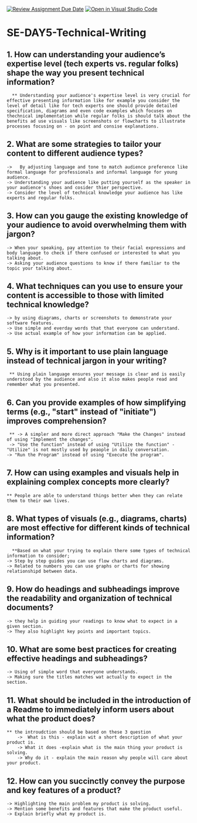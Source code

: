 [![Review Assignment Due Date](https://classroom.github.com/assets/deadline-readme-button-22041afd0340ce965d47ae6ef1cefeee28c7c493a6346c4f15d667ab976d596c.svg)](https://classroom.github.com/a/zsAR-pyY)
[![Open in Visual Studio Code](https://classroom.github.com/assets/open-in-vscode-2e0aaae1b6195c2367325f4f02e2d04e9abb55f0b24a779b69b11b9e10269abc.svg)](https://classroom.github.com/online_ide?assignment_repo_id=18502189&assignment_repo_type=AssignmentRepo)
# SE-DAY5-Technical-Writing
## 1. How can understanding your audience’s expertise level (tech experts vs. regular folks) shape the way you present technical information?
      ** Understanding your audience's expertise level is very crucial for effective presenting information like for example you consider the level of detail like for tech experts one should provide detailed specification, diagrams and even code examples which focuses on thechnical implementation while regular folks is should talk about the benefits ad use visuals like screenshots or flowcharts to illustrate processes focusing on - on point and consise explanations.
  
## 2. What are some strategies to tailor your content to different audience types?
    ->   By adjusting language and tone to match audience preference like formal language for professionals and informal language for young audience.
    -> Understanding your audience like putting yourself as the speaker in your audience's shoes and cosider thier perspective.
    -> Consider the level of technical knowledge your audience has like experts and regular folks.

## 3. How can you gauge the existing knowledge of your audience to avoid overwhelming them with jargon?
    -> When your speaking, pay attention to their facial expressions and body language to check if there confused or interested to what you talking about.
    -> Asking your audience questions to know if there familiar to the topic your talking about.
    
## 4. What techniques can you use to ensure your content is accessible to those with limited technical knowledge?
    -> by using diagrams, charts or screenshots to demonstrate your software features.
    -> Use simple and everday words that that everyone can understand.
    -> Use actual example of how your information can be applied.
  
## 5. Why is it important to use plain language instead of technical jargon in your writing? 
     ** Using plain language ensures your message is clear and is easily understood by the audience and also it also makes people read and remember what you presented.
     
## 6. Can you provide examples of how simplifying terms (e.g., "start" instead of "initiate") improves comprehension?
     ** -> A simpler and more direct approach "Make the Changes" instead of using "Implement the changes".
     -> "Use the function" instead of using "Utilize the function" - "Utilize" is not mostly used by peaople in daily conversation.
    -> "Run the Program" instead of using "Execute the program".
    
## 7. How can using examples and visuals help in explaining complex concepts more clearly?
    ** People are able to understand things better when they can relate them to their own lives.
    
## 8. What types of visuals (e.g., diagrams, charts) are most effective for different kinds of technical information?
      **Based on what your trying to explain there some types of technical information to consider;
    -> Step by step guides you can use flow charts and diagrams.
    -> Related to numbers you can use graphs or charts for showing relationshipd between data.
    
## 9. How do headings and subheadings improve the readability and organization of technical documents?
    -> they help in guiding your readings to know what to expect in a given section.
    -> They also highlight key points and important topics.

## 10. What are some best practices for creating effective headings and subheadings?
    -> Using of simple word that everyone understands.
    -> Making sure the titles matches wat actually to expect in the section.

## 11. What should be included in the introduction of a Readme to immediately inform users about what the product does?
    ** the introudction should be based on these 3 question 
        ->  What is this - explain wit a short description of what your product is.
        -> What it does -explain what is the main thing your product is solving.
        -> Why do it - explain the main reason why people will care about your product.
        
## 12. How can you succinctly convey the purpose and key features of a product?
    -> Highlighting the main problem my product is solving.
    -> Mention some benefits and features that make the product useful.
    -> Explain briefly what my product is.
